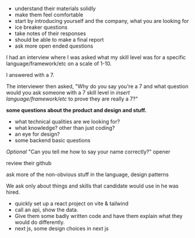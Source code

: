 
- understand their materials solidly
- make them feel comfortable
- start by introducing yourself and the company, what you are looking for
- ice breaker questions
- take notes of their responses
- should be able to make a final report
- ask more open ended questions


I had an interview where I was asked what my skill level was for a specific language/framework/etc on a scale of 1-10.

I answered with a 7.

The interviewer then asked, "Why do you say you're a 7 and what question would you ask someone with a 7 skill level in _insert language/framework/etc_ to prove they are really a 7?"

**some questions about the product and design and stuff.**


- what technical qualities are we looking for?
- what knowledge? other than just coding?
- an eye for design?
- some backend basic questions

_Optional_ "Can you tell me how to say your name correctly?" opener

review their github

ask more of the non-obvious stuff in the language, design patterns

We ask only about things and skills that candidate would use in he was hired.


- quickly set up a react project on vite & tailwind
- call an api, show the data.
- Give them some badly written code and have them explain what they would do differently.
- next js, some design choices in next js